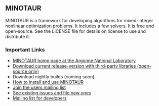 ## MINOTAUR

MINOTAUR is a framework for developing algorithms for mixed-integer nonlinear
optimization problems. It includes a few solvers. It is free and open-source.
See the LICENSE file for details on license to use and distribute it.

### Important Links
* [MINOTAUR home page at the Argonne National
  Laboratory](https://wiki.mcs.anl.gov/minotaur)
* [Download current release-version with third-party libraries (open-source
  only)](https://wiki.mcs.anl.gov/minotaur/index.php/Minotaur_Download)
* Download nightly builds (coming soon)
* [How to install and use
  MINOTAUR](https://wiki.mcs.anl.gov/minotaur/index.php/Minotaur_Documentation)
* [Join the users mailing list](https://lists.mcs.anl.gov/mailman/listinfo/minotaur)
* [See existing issues and file new
  ones](https://github.com/minotaur-solver/minotaur/issues)
* [Mailing list for developers](https://lists.mcs.anl.gov/mailman/listinfo/minotaur-dev)

